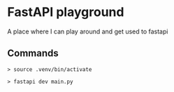 # FastAPI playground

A place where I can play around and get used to fastapi

## Commands

`> source .venv/bin/activate`

`> fastapi dev main.py`

